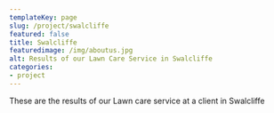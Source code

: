 ```yaml
---
templateKey: page
slug: /project/swalcliffe
featured: false
title: Swalcliffe
featuredimage: /img/aboutus.jpg
alt: Results of our Lawn Care Service in Swalcliffe
categories:
- project
---
```

These are the results of our Lawn care service at a client in Swalcliffe


